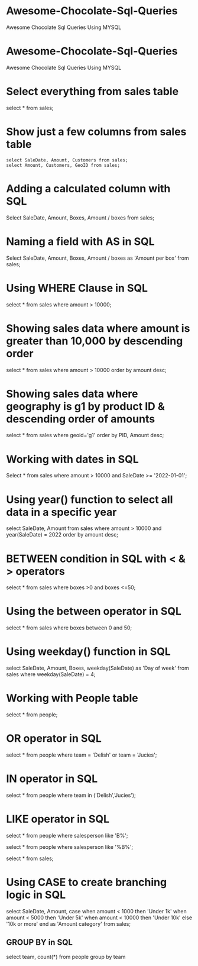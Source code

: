# Awesome-Chocolate-Sql-Queries
Awesome Chocolate Sql Queries Using MYSQL 

# Awesome-Chocolate-Sql-Queries

Awesome Chocolate Sql Queries Using MYSQL 

# Select everything from sales table

   select * from sales;

# Show just a few columns from sales table

    select SaleDate, Amount, Customers from sales;
    select Amount, Customers, GeoID from sales;

# Adding a calculated column with SQL

Select SaleDate, Amount, Boxes, Amount / boxes  from sales;

# Naming a field with AS in SQL

Select SaleDate, Amount, Boxes, Amount / boxes as 'Amount per box'  from sales;

# Using WHERE Clause in SQL

select * from sales
where amount > 10000;

# Showing sales data where amount is greater than 10,000 by descending order

select * from sales
where amount > 10000
order by amount desc;

# Showing sales data where geography is g1 by product ID & descending order of amounts

select * from sales
where geoid='g1'
order by PID, Amount desc;

# Working with dates in SQL

Select * from sales
where amount > 10000 and SaleDate >= '2022-01-01';

# Using year() function to select all data in a specific year

select SaleDate, Amount from sales
where amount > 10000 and year(SaleDate) = 2022
order by amount desc;

# BETWEEN condition in SQL with < & > operators

select * from sales
where boxes >0 and boxes <=50;

# Using the between operator in SQL

select * from sales
where boxes between 0 and 50;

# Using weekday() function in SQL

select SaleDate, Amount, Boxes, weekday(SaleDate) as 'Day of week'
from sales
where weekday(SaleDate) = 4;

# Working with People table

select * from people;

# OR operator in SQL

select * from people
where team = 'Delish' or team = 'Jucies';

# IN operator in SQL

select * from people
where team in ('Delish','Jucies');

# LIKE operator in SQL

select * from people
where salesperson like 'B%';

select * from people
where salesperson like '%B%';

select * from sales;

# Using CASE to create branching logic in SQL

select 	SaleDate, Amount,
		case 	when amount < 1000 then 'Under 1k'
				when amount < 5000 then 'Under 5k'
                when amount < 10000 then 'Under 10k'
			else '10k or more'
		end as 'Amount category'
from sales;

## GROUP BY in SQL

select team, count(*) from people
group by team

